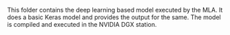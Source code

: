 This folder contains the deep learning based model executed by the MLA. It does a basic Keras model and provides the output for the same. The model is compiled and executed in the NVIDIA DGX station.
